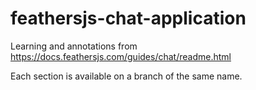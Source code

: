 # feathersjs-chat-application

Learning and annotations from https://docs.feathersjs.com/guides/chat/readme.html

Each section is available on a branch of the same name.
